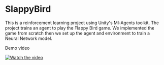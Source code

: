 # SlappyBird
This is a reinforcement learning project using Unity's Ml-Agents toolkit.
The project trains an agent to play the Flappy Bird game.
We implemented the game from scratch then we set up the agent and environment to train a Neural Network model.


Demo video

[![Watch the video](https://imgur.com/9uFXFhB)](https://youtu.be/yzDTEpBrPpk)
